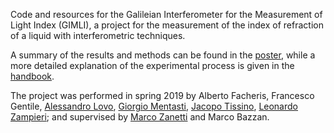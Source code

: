 Code and resources for the Galileian Interferometer for the Measurement of Light Index (GIMLI),
a project for the measurement of the index of refraction of a liquid
with interferometric techniques.

A summary of the results and methods can be found in the [poster](https://github.com/jacopok/interferometry/blob/master/poster_GIMLI.pdf),
while a more detailed explanation of the experimental process is given in the [handbook](https://github.com/jacopok/interferometry/blob/master/Handbook/handbook.pdf).

The project was performed in spring 2019 by Alberto Facheris, Francesco Gentile, [Alessandro Lovo](https://github.com/AlessandroLovo), [Giorgio Mentasti](https://github.com/Mentasti24), [Jacopo Tissino](https://github.com/jacopok), [Leonardo Zampieri](https://github.com/lzampieri); and supervised by [Marco Zanetti](https://github.com/mzanetti79) and Marco Bazzan.
